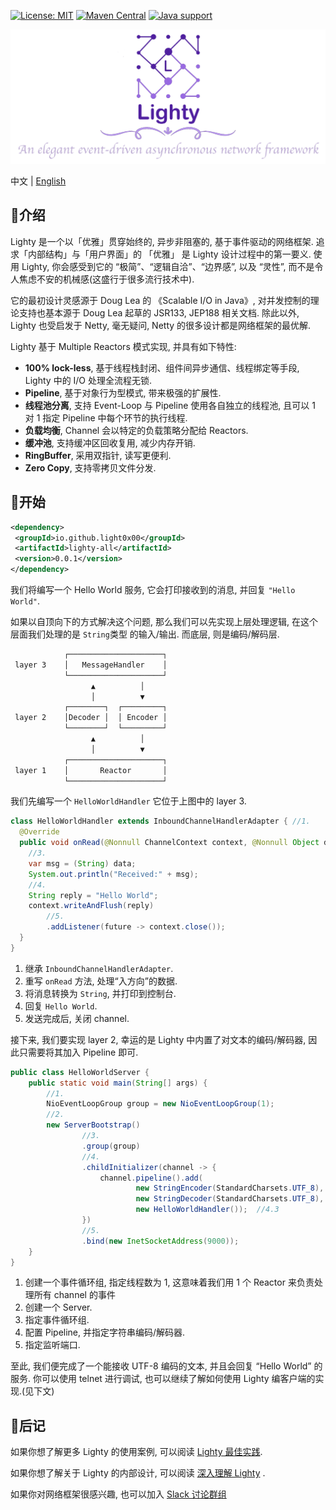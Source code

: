 [![License: MIT](https://img.shields.io/badge/License-MIT-yellow.svg)](https://opensource.org/licenses/MIT)
[![Maven Central](https://maven-badges.herokuapp.com/maven-central/io.github.light0x00/lighty/badge.svg)](https://maven-badges.herokuapp.com/maven-central/io.github.light0x00/lighty-all)
[![Java support](https://img.shields.io/badge/Java-17+-green?logo=java&logoColor=white)](https://openjdk.java.net/)

<p align="center">
    <img src="doc/logo.png" alt="Lighty">
</p>

中文 | [English](./README.en.md)

## 📖介绍

Lighty 是一个以「优雅」贯穿始终的, 异步非阻塞的, 基于事件驱动的网络框架. 追求「内部结构」与「用户界面」的 「优雅」 是 Lighty 设计过程中的第一要义. 使用 Lighty, 你会感受到它的 “极简”、“逻辑自洽”、“边界感”, 以及 “灵性”, 而不是令人焦虑不安的机械感(这盛行于很多流行技术中).

它的最初设计灵感源于 Doug Lea 的 《Scalable I/O in Java》, 对并发控制的理论支持也基本源于 Doug Lea 起草的 JSR133, JEP188 相关文档. 除此以外, Lighty 也受启发于 Netty, 毫无疑问, Netty 的很多设计都是网络框架的最优解.

Lighty 基于 Multiple Reactors 模式实现, 并具有如下特性:

- **100% lock-less**, 基于线程栈封闭、组件间异步通信、线程绑定等手段, Lighty 中的 I/O 处理全流程无锁.
- **Pipeline**, 基于对象行为型模式, 带来极强的扩展性.
- **线程池分离**, 支持 Event-Loop 与 Pipeline 使用各自独立的线程池, 且可以 1 对 1 指定 Pipeline 中每个环节的执行线程.
- **负载均衡**, Channel 会以特定的负载策略分配给 Reactors.
- **缓冲池**, 支持缓冲区回收复用, 减少内存开销.
- **RingBuffer**, 采用双指针, 读写更便利.
- **Zero Copy**, 支持零拷贝文件分发.

## 📝开始

```xml
<dependency>
 <groupId>io.github.light0x00</groupId>
 <artifactId>lighty-all</artifactId>
 <version>0.0.1</version>
</dependency>
```

我们将编写一个 Hello World 服务, 它会打印接收到的消息, 并回复 `"Hello World"`.

如果以自顶向下的方式解决这个问题, 那么我们可以先实现上层处理逻辑, 在这个层面我们处理的是 `String`类型 的输入/输出. 而底层, 则是编码/解码层.

```txt
            ┌─────────────────────┐
 layer 3    │   MessageHandler    │
            └─────────────────────┘
                  ▲          │
                  │          ▼
            ┌────────┐  ┌─────────┐
 layer 2    │Decoder │  │ Encoder │
            └────────┘  └─────────┘
                  ▲          │
                  │          ▼
            ┌─────────────────────┐
 layer 1    │       Reactor       │
            └─────────────────────┘
```

我们先编写一个 `HelloWorldHandler` 它位于上图中的 layer 3.

```java
class HelloWorldHandler extends InboundChannelHandlerAdapter { //1.
  @Override
  public void onRead(@Nonnull ChannelContext context, @Nonnull Object data, @Nonnull InboundPipeline pipeline) { //2.
    //3.
    var msg = (String) data;
    System.out.println("Received:" + msg);
    //4.
    String reply = "Hello World";
    context.writeAndFlush(reply)
        //5.
        .addListener(future -> context.close());
  }
}
```

1. 继承 `InboundChannelHandlerAdapter`.
2. 重写 `onRead` 方法, 处理“入方向”的数据.
3. 将消息转换为 `String`, 并打印到控制台.
4. 回复 `Hello World`.
5. 发送完成后, 关闭 channel.

接下来, 我们要实现 layer 2, 幸运的是 Lighty 中内置了对文本的编码/解码器, 因此只需要将其加入 Pipeline 即可.

```java
public class HelloWorldServer {
    public static void main(String[] args) {
        //1.
        NioEventLoopGroup group = new NioEventLoopGroup(1);
        //2.
        new ServerBootstrap()
                //3.
                .group(group)
                //4.
                .childInitializer(channel -> {
                    channel.pipeline().add(
                            new StringEncoder(StandardCharsets.UTF_8), //4.1
                            new StringDecoder(StandardCharsets.UTF_8), //4.2
                            new HelloWorldHandler());  //4.3
                })
                //5.
                .bind(new InetSocketAddress(9000));
    }
}
```

1. 创建一个事件循环组, 指定线程数为 1, 这意味着我们用 1 个 Reactor 来负责处理所有 channel 的事件
2. 创建一个 Server.
3. 指定事件循环组.
4. 配置 Pipeline, 并指定字符串编码/解码器.
5. 指定监听端口.

至此, 我们便完成了一个能接收 UTF-8 编码的文本, 并且会回复 “Hello World” 的服务. 你可以使用 telnet 进行调试, 也可以继续了解如何使用 Lighty 编客户端的实现.(见下文) 

## 📑后记

如果你想了解更多 Lighty 的使用案例, 可以阅读 [Lighty 最佳实践](./doc/best-practices/index.md).

如果你想了解关于 Lighty 的内部设计, 可以阅读 [深入理解 Lighty](doc/deep-dive-into-lighty/index.md) .

如果你对网络框架很感兴趣, 也可以加入 [Slack 讨论群组](https://join.slack.com/t/slack-o6y6551/shared_invite/zt-222eavevn-P75aH~I88F6Tq_g4gfQLmQ)
